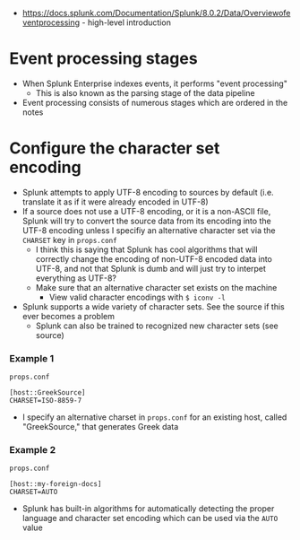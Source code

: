 - https://docs.splunk.com/Documentation/Splunk/8.0.2/Data/Overviewofeventprocessing - high-level introduction
# Event processing stages
- When Splunk Enterprise indexes events, it performs "event processing"
    - This is also known as the parsing stage of the data pipeline
- Event processing consists of numerous stages which are ordered in the notes
# Configure the character set encoding
- Splunk attempts to apply UTF-8 encoding to sources by default (i.e. translate it as if it were already encoded in UTF-8)
- If a source does not use a UTF-8 encoding, or it is a non-ASCII file, Splunk will try to convert the source data from its encoding into the
  UTF-8 encoding unless I specifiy an alternative character set via the `CHARSET` key in `props.conf`
    - I think this is saying that Splunk has cool algorithms that will correctly change the encoding of non-UTF-8 encoded data into UTF-8, and not
      that Splunk is dumb and will just try to interpet everything as UTF-8?
    - Make sure that an alternative character set exists on the machine
        - View valid character encodings with `$ iconv -l`
- Splunk supports a wide variety of character sets. See the source if this ever becomes a problem
    - Splunk can also be trained to recognized new character sets (see source)
### Example 1
`props.conf`
```
[host::GreekSource]
CHARSET=ISO-8859-7
```
- I specify an alternative charset in `props.conf` for an existing host, called "GreekSource," that generates Greek data
### Example 2
`props.conf`
```
[host::my-foreign-docs]
CHARSET=AUTO
```
- Splunk has built-in algorithms for automatically detecting the proper language and character set encoding which can be used via the `AUTO` value